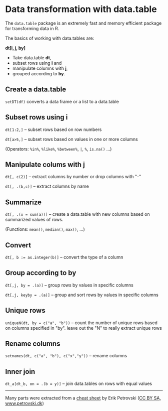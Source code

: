 # Data transformation with data.table

The `data.table` package is an extremely fast and memory efficient package for transforming data in R.

The basics of working with data.tables are:

**dt[i, j, by]**
* Take data.table **dt**, 
* subset rows using **i** and
* manipulate columns with **j**, 
* grouped according to **by**.

## Create a data.table

`setDT(df)` converts a data frame or a list to a data.table

## Subset rows using i

`dt[1:2,]` – subset rows based on row numbers

`dt[a>5,]` – subset rows based on values in one or more columns

(Operators: `%in%`, `%like%`, `%between%`, `|`, `%`, `is.na()` ...)

## Manipulate colums with j

`dt[, c(2)]` – extract columns by number or drop columns with "-"

`dt[, .(b,c)]` – extract columns by name

## Summarize

`dt[, .(x = sum(a))]` – create a data.table with new columns based on summarized values of rows. 

(Functions: `mean()`, `median()`, `max()`, ...)

## Convert

`dt[, b := as.integer(b)]` – convert the type of a column

## Group according to by

`dt[,j, by = .(a)]` – group rows by values in specific columns

`dt[,j, keyby = .(a)]` – group and sort rows by values in specific columns

## Unique rows

`uniqueN(dt, by = c("a", "b"))` – count the number of unique rows based on columns specified in "by". leave out the "N" to really extract unique rows

## Rename columns

`setnames(dt, c("a", "b"), c("x","y"))` – rename columns

## Inner join

`dt_a[dt_b, on = .(b = y)]` – join data.tables on rows with equal values

---

Many parts were extracted from a [cheat sheet](https://raw.githubusercontent.com/rstudio/cheatsheets/master/datatable.pdf) by Erik Petrovski ([CC BY SA](https://creativecommons.org/licenses/by-sa/4.0/), www.petrovski.dk)
